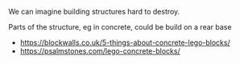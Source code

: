 
We can imagine building structures hard to destroy.

Parts of the structure, eg in concrete, could be build on a rear base


* https://blockwalls.co.uk/5-things-about-concrete-lego-blocks/
* https://psalmstones.com/lego-concrete-blocks/



<!-- 
chapelle, église, refuge, monument 
maybe we could decide that Liberland has a patron saint
... and erect a chapel to him.

-->

